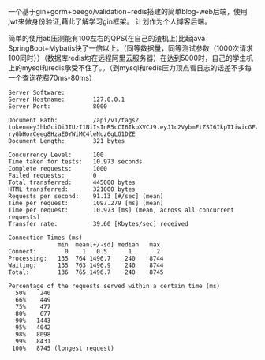 一个基于gin+gorm+beego/validation+redis搭建的简单blog-web后端，使用jwt来做身份验证,藉此了解学习gin框架。
计划作为个人博客后端。

简单的使用ab压测能有100左右的QPS(在自己的渣机上)比起java SpringBoot+Mybatis快了一倍以上。（同等数据量，同等测试参数（1000次请求100同时））（数据库redis均在远程阿里云服务器）在达到5000时，自己的学生机上的mysql和redis承受不住了。。（到mysql和redis压力顶点看日志的话差不多每一个查询花费70ms-80ms）

```
Server Software:
Server Hostname:        127.0.0.1
Server Port:            8000

Document Path:          /api/v1/tags?token=eyJhbGciOiJIUzI1NiIsInR5cCI6IkpXVCJ9.eyJ1c2VybmFtZSI6IkpTIiwicGFzc3dvcmQiOiIxMjM0NTYiLCJleHAiOjE1ODQ3MTgzMzQsImlzcyI6Imdpbi1ibG9nIn0.Iu73L9-ryGbHorCeeg8HzaE0YWiMC4leNuz6gLG1DZE
Document Length:        321 bytes

Concurrency Level:      100
Time taken for tests:   10.973 seconds
Complete requests:      1000
Failed requests:        0
Total transferred:      445000 bytes
HTML transferred:       321000 bytes
Requests per second:    91.13 [#/sec] (mean)
Time per request:       1097.279 [ms] (mean)
Time per request:       10.973 [ms] (mean, across all concurrent requests)
Transfer rate:          39.60 [Kbytes/sec] received

Connection Times (ms)
              min  mean[+/-sd] median   max
Connect:        0    1   0.5      1       2
Processing:   135  764 1496.7    240    8744
Waiting:      135  763 1496.9    240    8744
Total:        136  765 1496.7    240    8745

Percentage of the requests served within a certain time (ms)
  50%    240
  66%    449
  75%    477
  80%    677
  90%   1443
  95%   4042
  98%   8098
  99%   8431
 100%   8745 (longest request)
```



